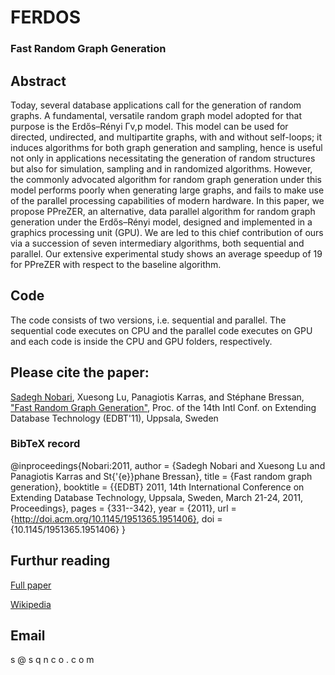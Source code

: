 # FERDOS
### Fast Random Graph Generation

## Abstract

Today, several database applications call for the generation of random graphs. A fundamental, versatile random graph model adopted for that purpose is the Erdős–Rényi Γv,p model. This model can be used for directed, undirected, and multipartite graphs, with and without self-loops; it induces algorithms for both graph generation and sampling, hence is useful not only in applications necessitating the generation of random structures but also for simulation, sampling and in randomized algorithms. However, the commonly advocated algorithm for random graph generation under this model performs poorly when generating large graphs, and fails to make use of the parallel processing capabilities of modern hardware. In this paper, we propose PPreZER, an alternative, data parallel algorithm for random graph generation under the Erdős–Rényi model, designed and implemented in a graphics processing unit (GPU). We are led to this chief contribution of ours via a succession of seven intermediary algorithms, both sequential and parallel. Our extensive experimental study shows an average speedup of 19 for PPreZER with respect to the baseline algorithm.

## Code
The code consists of two versions, i.e. sequential and parallel. The sequential code executes on CPU and the parallel code executes on GPU and each code is inside the CPU and GPU folders, respectively.

## Please cite the paper:
[Sadegh Nobari](http://bit.ly/NOB-GS), Xuesong Lu, Panagiotis Karras, and Stéphane Bressan,
["Fast Random Graph Generation"](http://portal.acm.org/citation.cfm?id=1951406),
Proc. of the 14th Intl Conf. on Extending Database Technology (EDBT'11), Uppsala, Sweden
### BibTeX record
@inproceedings{Nobari:2011,
  author    = {Sadegh Nobari and
               Xuesong Lu and
               Panagiotis Karras and
               St{\'{e}}phane Bressan},
  title     = {Fast random graph generation},
  booktitle = {{EDBT} 2011, 14th International Conference on Extending Database Technology,
               Uppsala, Sweden, March 21-24, 2011, Proceedings},
  pages     = {331--342},
  year      = {2011},
  url       = {http://doi.acm.org/10.1145/1951365.1951406},
  doi       = {10.1145/1951365.1951406}
}
 
## Furthur reading
[Full paper](http://portal.acm.org/citation.cfm?id=1951406)

[Wikipedia](https://en.wikipedia.org/wiki/Erd%C5%91s%E2%80%93R%C3%A9nyi_model)

## Email
s @ s q n c o . c o m 
